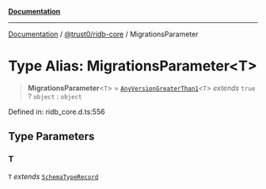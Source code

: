 [**Documentation**](../../../README.md)

***

[Documentation](../../../README.md) / [@trust0/ridb-core](../README.md) / MigrationsParameter

# Type Alias: MigrationsParameter\<T\>

> **MigrationsParameter**\<`T`\> = [`AnyVersionGreaterThan1`](AnyVersionGreaterThan1.md)\<`T`\> *extends* `true` ? `object` : `object`

Defined in: ridb\_core.d.ts:556

## Type Parameters

### T

`T` *extends* [`SchemaTypeRecord`](SchemaTypeRecord.md)

